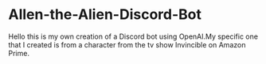 # Allen-the-Alien-Discord-Bot
Hello this is my own creation of a Discord bot using OpenAI.My specific one that I created is from a character from the tv show Invincible on Amazon Prime.
